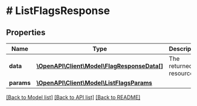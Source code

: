 # # ListFlagsResponse

## Properties

Name | Type | Description | Notes
------------ | ------------- | ------------- | -------------
**data** | [**\OpenAPI\Client\Model\FlagResponseData[]**](FlagResponseData.md) | The returned resources |
**params** | [**\OpenAPI\Client\Model\ListFlagsParams**](ListFlagsParams.md) |  |

[[Back to Model list]](../../README.md#models) [[Back to API list]](../../README.md#endpoints) [[Back to README]](../../README.md)
